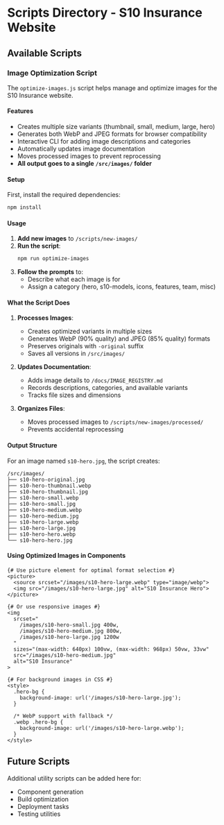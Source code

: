 # Scripts Directory - S10 Insurance Website

## Available Scripts

### Image Optimization Script

The `optimize-images.js` script helps manage and optimize images for the S10 Insurance website.

#### Features
- Creates multiple size variants (thumbnail, small, medium, large, hero)
- Generates both WebP and JPEG formats for browser compatibility
- Interactive CLI for adding image descriptions and categories
- Automatically updates image documentation
- Moves processed images to prevent reprocessing
- **All output goes to a single `/src/images/` folder**

#### Setup

First, install the required dependencies:
```bash
npm install
```

#### Usage

1. **Add new images** to `/scripts/new-images/`
2. **Run the script**:
   ```bash
   npm run optimize-images
   ```
3. **Follow the prompts** to:
   - Describe what each image is for
   - Assign a category (hero, s10-models, icons, features, team, misc)

#### What the Script Does

1. **Processes Images**:
   - Creates optimized variants in multiple sizes
   - Generates WebP (90% quality) and JPEG (85% quality) formats
   - Preserves originals with `-original` suffix
   - Saves all versions in `/src/images/`

2. **Updates Documentation**:
   - Adds image details to `/docs/IMAGE_REGISTRY.md`
   - Records descriptions, categories, and available variants
   - Tracks file sizes and dimensions

3. **Organizes Files**:
   - Moves processed images to `/scripts/new-images/processed/`
   - Prevents accidental reprocessing

#### Output Structure

For an image named `s10-hero.jpg`, the script creates:
```
/src/images/
├── s10-hero-original.jpg
├── s10-hero-thumbnail.webp
├── s10-hero-thumbnail.jpg
├── s10-hero-small.webp
├── s10-hero-small.jpg
├── s10-hero-medium.webp
├── s10-hero-medium.jpg
├── s10-hero-large.webp
├── s10-hero-large.jpg
├── s10-hero-hero.webp
└── s10-hero-hero.jpg
```

#### Using Optimized Images in Components

```nunjucks
{# Use picture element for optimal format selection #}
<picture>
  <source srcset="/images/s10-hero-large.webp" type="image/webp">
  <img src="/images/s10-hero-large.jpg" alt="S10 Insurance Hero">
</picture>

{# Or use responsive images #}
<img 
  srcset="
    /images/s10-hero-small.jpg 400w,
    /images/s10-hero-medium.jpg 800w,
    /images/s10-hero-large.jpg 1200w
  "
  sizes="(max-width: 640px) 100vw, (max-width: 968px) 50vw, 33vw"
  src="/images/s10-hero-medium.jpg"
  alt="S10 Insurance"
>

{# For background images in CSS #}
<style>
  .hero-bg {
    background-image: url('/images/s10-hero-large.jpg');
  }
  
  /* WebP support with fallback */
  .webp .hero-bg {
    background-image: url('/images/s10-hero-large.webp');
  }
</style>
```

## Future Scripts

Additional utility scripts can be added here for:
- Component generation
- Build optimization
- Deployment tasks
- Testing utilities
